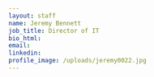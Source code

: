 ```yaml
---
layout: staff
name: Jeremy Bennett
job_title: Director of IT
bio_html:
email:
linkedin:
profile_image: /uploads/jeremy0022.jpg
---
```



